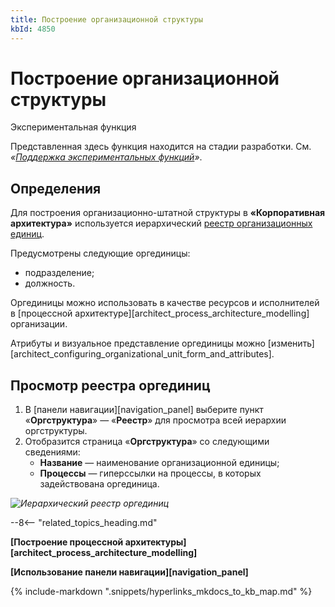 ```yaml
---
title: Построение организационной структуры
kbId: 4850
---
```


# Построение организационной структуры

Экспериментальная функция

Представленная здесь функция находится на стадии разработки. См. *«[Поддержка экспериментальных функций](https://kb.comindware.ru/article.php?id=4579#mcetoc_1hsfq7ksu2)»*.

## Определения

Для построения организационно-штатной структуры в **«Корпоративная архитектура»** используется иерархический [реестр организационных единиц](#mcetoc_1h7vdoimt0).

Предусмотрены следующие оргединицы:

- подразделение;
- должность.

Оргединицы можно использовать в качестве ресурсов и исполнителей в [процессной архитектуре][architect_process_architecture_modelling] организации.

Атрибуты и визуальное представление оргединицы можно [изменить][architect_configuring_organizational_unit_form_and_attributes].

## Просмотр реестра оргединиц

1. В [панели навигации][navigation_panel] выберите пункт «**Оргструктура**» — «**Реестр**» для просмотра всей иерархии оргструктуры.
2. Отобразится страница «**Оргструктура**» со следующими сведениями:
    - **Название** — наименование организационной единицы;
    - **Процессы** — гиперссылки на процессы, в которых задействована оргединица.

_![Иерархический реестр оргединиц](https://kb.comindware.ru/assets/organizational_structure_modeling_registry.png)_

--8<-- "related_topics_heading.md"

**[Построение процессной архитектуры][architect_process_architecture_modelling]**

**[Использование панели навигации][navigation_panel]**

{% include-markdown ".snippets/hyperlinks_mkdocs_to_kb_map.md" %}
